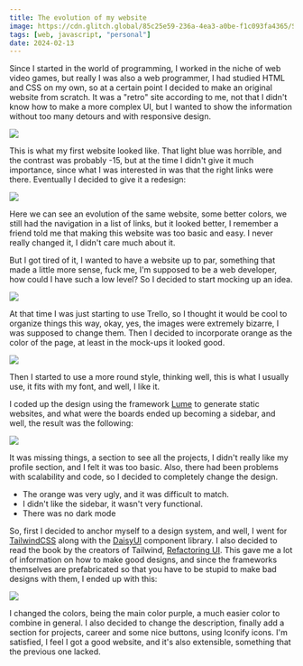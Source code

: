 ```yaml
---
title: The evolution of my website
image: https://cdn.glitch.global/85c25e59-236a-4ea3-a0be-f1c093fa4365/Slide%2016_9%20-%201.png?v=1707847123938
tags: [web, javascript, "personal"]
date: 2024-02-13
---
```


Since I started in the world of programming, I worked in the niche of web video games, but really I was also a web programmer, I had studied HTML and CSS on my own, so at a certain point I decided to make an original website from scratch. It was a "retro" site according to me, not that I didn't know how to make a more complex UI, but I wanted to show the information without too many detours and with responsive design.

![](https://cdn.glitch.global/85c25e59-236a-4ea3-a0be-f1c093fa4365/FERIEzFXIAEUyys.png?v=1707507789745)

This is what my first website looked like. That light blue was horrible, and the contrast was probably -15, but at the time I didn't give it much importance, since what I was interested in was that the right links were there. Eventually I decided to give it a redesign:

![](https://cdn.glitch.global/85c25e59-236a-4ea3-a0be-f1c093fa4365/FERIMweWYAEo4S9.png?v=1707507896764)

Here we can see an evolution of the same website, some better colors, we still had the navigation in a list of links, but it looked better, I remember a friend told me that making this website was too basic and easy. I never really changed it, I didn't care much about it.

But I got tired of it, I wanted to have a website up to par, something that made a little more sense, fuck me, I'm supposed to be a web developer, how could I have such a low level? So I decided to start mocking up an idea.

![](https://cdn.glitch.global/85c25e59-236a-4ea3-a0be-f1c093fa4365/ae1b236d-2c69-4190-9dca-7b650aedbade.image.png?v=1707508336964)

At that time I was just starting to use Trello, so I thought it would be cool to organize things this way, okay, yes, the images were extremely bizarre, I was supposed to change them. Then I decided to incorporate orange as the color of the page, at least in the mock-ups it looked good.

![](https://cdn.glitch.global/85c25e59-236a-4ea3-a0be-f1c093fa4365/383000be-6d14-4917-8fbf-038b2e34f3da.image.png?v=1707508453686)

Then I started to use a more round style, thinking well, this is what I usually use, it fits with my font, and well, I like it.

I coded up the design using the framework [Lume](https://lume.land) to generate static websites, and what were the boards ended up becoming a sidebar, and well, the result was the following:

![](https://cdn.glitch.global/85c25e59-236a-4ea3-a0be-f1c093fa4365/fcd03ace-d236-41a0-a1f9-76878362fc7e.image.png?v=1707510221877)

It was missing things, a section to see all the projects, I didn't really like my profile section, and I felt it was too basic. Also, there had been problems with scalability and code, so I decided to completely change the design.

- The orange was very ugly, and it was difficult to match.
- I didn't like the sidebar, it wasn't very functional.
- There was no dark mode

So, first I decided to anchor myself to a design system, and well, I went for [TailwindCSS](https://tailwindcss.com) along with the [DaisyUI](https://daisyui.com) component library. I also decided to read the book by the creators of Tailwind, [Refactoring UI](https://refactoringui.com). This gave me a lot of information on how to make good designs, and since the frameworks themselves are prefabricated so that you have to be stupid to make bad designs with them, I ended up with this:

![](https://cdn.glitch.global/85c25e59-236a-4ea3-a0be-f1c093fa4365/b0dd8df6-69fe-448c-b1ad-ecc744f65580.image.png?v=1707510564460)

I changed the colors, being the main color purple, a much easier color to combine in general. I also decided to change the description, finally add a section for projects, career and some nice buttons, using Iconify icons. I'm satisfied, I feel I got a good website, and it's also extensible, something that the previous one lacked.
